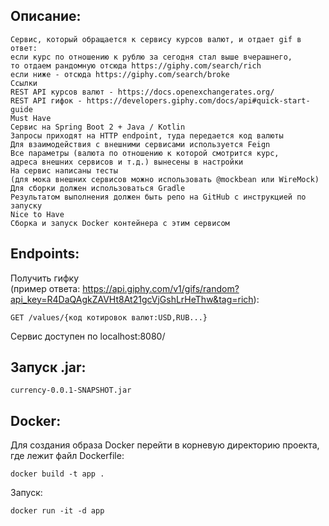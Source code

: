 Описание:
---
```
Cервис, который обращается к сервису курсов валют, и отдает gif в ответ:  
если курс по отношению к рублю за сегодня стал выше вчерашнего,  
то отдаем рандомную отсюда https://giphy.com/search/rich  
если ниже - отсюда https://giphy.com/search/broke  
Ссылки  
REST API курсов валют - https://docs.openexchangerates.org/  
REST API гифок - https://developers.giphy.com/docs/api#quick-start-guide  
Must Have  
Сервис на Spring Boot 2 + Java / Kotlin  
Запросы приходят на HTTP endpoint, туда передается код валюты  
Для взаимодействия с внешними сервисами используется Feign  
Все параметры (валюта по отношению к которой смотрится курс,   
адреса внешних сервисов и т.д.) вынесены в настройки  
На сервис написаны тесты   
(для мока внешних сервисов можно использовать @mockbean или WireMock)   
Для сборки должен использоваться Gradle  
Результатом выполнения должен быть репо на GitHub с инструкцией по запуску  
Nice to Have  
Сборка и запуск Docker контейнера с этим сервисом
```  
Endpoints:
---
Получить гифку  
(пример ответа: https://api.giphy.com/v1/gifs/random?api_key=R4DaQAgkZAVHt8At21gcVjGshLrHeThw&tag=rich):
```
GET /values/{код котировок валют:USD,RUB...}
```  
Сервис доступен по localhost:8080/

Запуск .jar:
---
```
currency-0.0.1-SNAPSHOT.jar
```
Docker:
---
Для создания образа Docker перейти в корневую директорию проекта,  
где лежит файл Dockerfile:
```  
docker build -t app .  
```
Запуск:
```
docker run -it -d app 
``` 
